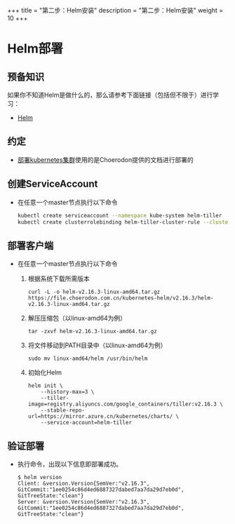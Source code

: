 +++
title = "第二步：Helm安装"
description = "第二步：Helm安装"
weight = 10
+++

# Helm部署

## 预备知识

如果你不知道Helm是做什么的，那么请参考下面链接（包括但不限于）进行学习：

- [Helm](https://helm.sh/)

## 约定

- [部署kubernetes集群](../kubernetes)使用的是Choerodon提供的文档进行部署的

## 创建ServiceAccount

- 在任意一个master节点执行以下命令

    ```bash
    kubectl create serviceaccount --namespace kube-system helm-tiller
    kubectl create clusterrolebinding helm-tiller-cluster-rule --clusterrole=cluster-admin --serviceaccount=kube-system:helm-tiller
    ```

## 部署客户端

- 在任意一个master节点执行以下命令

    1. 根据系统下载所需版本  

        ```
        curl -L -o helm-v2.16.3-linux-amd64.tar.gz https://file.choerodon.com.cn/kubernetes-helm/v2.16.3/helm-v2.16.3-linux-amd64.tar.gz
        ```

    1. 解压压缩包（以linux-amd64为例）

        ```
        tar -zxvf helm-v2.16.3-linux-amd64.tar.gz
        ```

    1. 将文件移动到PATH目录中（以linux-amd64为例）

        ```
        sudo mv linux-amd64/helm /usr/bin/helm
        ```

    1. 初始化Helm

        ```
        helm init \
            --history-max=3 \
            --tiller-image=registry.aliyuncs.com/google_containers/tiller:v2.16.3 \
            --stable-repo-url=https://mirror.azure.cn/kubernetes/charts/ \
            --service-account=helm-tiller
        ```

## 验证部署

- 执行命令，出现以下信息即部署成功。

    ```console
    $ helm version
    Client: &version.Version{SemVer:"v2.16.3", GitCommit:"1ee0254c86d4ed6887327dabed7aa7da29d7eb0d", GitTreeState:"clean"}
    Server: &version.Version{SemVer:"v2.16.3", GitCommit:"1ee0254c86d4ed6887327dabed7aa7da29d7eb0d", GitTreeState:"clean"}
    ```
